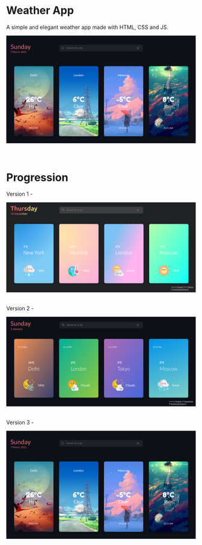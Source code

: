 # **Weather App**

A simple and elegant weather app made with HTML, CSS and JS.

<a href="https://zakariyaq313.github.io/weather-app/"><kbd><img src="images/version-3.png"></kbd></a>

&nbsp;
# **Progression**

Version 1 -

<kbd><img src="images/version-1.png"></kbd>
&nbsp;

Version 2 -

<kbd><img src="images/version-2.png"></kbd>
&nbsp;

Version 3 -

<kbd><img src="images/version-3.png"></kbd>
